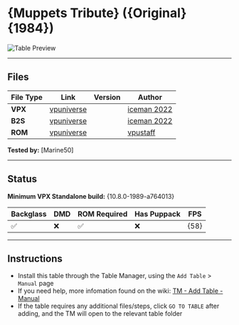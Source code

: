 # {Muppets Tribute} ({Original} {1984})

![Table Preview](../../images/MuppetsTribute-preview.png)

---

## Files
| File Type | Link | Version | Author | 
|-----------|--------|----------|--------------|
| **VPX** | [vpuniverse]( https://vpuniverse.com/files/file/11444-muppets-tribute/) |  | [iceman 2022]() |
| **B2S** | [vpuniverse](https://vpuniverse.com/files/file/11444-muppets-tribute/) |  | [iceman 2022]() |
| **ROM** | [vpuniverse](https://vpuniverse.com/files/file/1484-nautiluszip/) |  | [vpustaff]() |


**Tested by:** [Marine50]

---

## Status 
**Minimum VPX Standalone build:** {10.8.0-1989-a764013}

| Backglass | DMD | ROM Required | Has Puppack | FPS |
|-----------|-----|-----|-----|-----|
| :white_check_mark: | :x: | :white_check_mark: | :x: | {58} |

---

## Instructions

<!-- IMPORTANT! DO NOT REMOVE OR EDIT THE FOLLOWING 3 STANDARD INSTRUCTIONS! -->
- Install this table through the Table Manager, using the `Add Table` > `Manual` page
- If you need help, more infomation found on the wiki: [TM - Add Table - Manual](https://github.com/LegendsUnchained/vpx-standalone-alp4k/wiki/%5B04%5D-%F0%9F%A7%A1-TM-%E2%80%90-Other-Features#add-table---manual)
- If the table requires any additional files/steps, click `GO TO TABLE` after adding, and the TM will open to the relevant table folder
